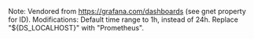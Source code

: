 Note: Vendored from https://grafana.com/dashboards (see gnet property
for ID).  Modifications: Default time range to 1h, instead of 24h.
Replace "${DS_LOCALHOST}" with "Prometheus".
